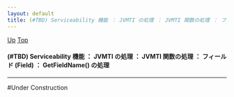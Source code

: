 ```yaml
---
layout: default
title: (#TBD) Serviceability 機能 ： JVMTI の処理 ： JVMTI 関数の処理 ： フィールド (Field) ： GetFieldName() の処理
---
```

[Up](no_fUsjRjU.html) [Top](../index.html)

#### (#TBD) Serviceability 機能 ： JVMTI の処理 ： JVMTI 関数の処理 ： フィールド (Field) ： GetFieldName() の処理

--- 
#Under Construction






